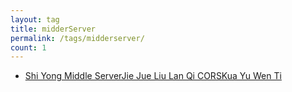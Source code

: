 ```yaml
---
layout: tag
title: midderServer
permalink: /tags/midderserver/
count: 1
---
```


- [Shi Yong Middle ServerJie Jue Liu Lan Qi CORSKua Yu Wen Ti ](https://zhaohongxuan.github.io/2022/05/12/How%20to%20resolve%20CORS%20problem/)
